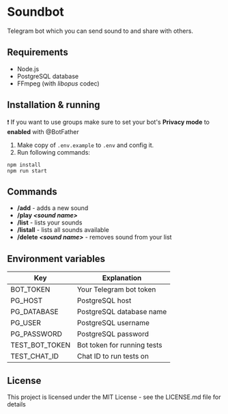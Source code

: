 # Soundbot

Telegram bot which you can send sound to and share with others.

## Requirements

- Node.js
- PostgreSQL database
- FFmpeg (with _libopus_ codec)

## Installation & running

❗️ If you want to use groups make sure to set your bot's **Privacy mode** to **enabled** with @BotFather

1. Make copy of `.env.example` to `.env` and config it.
2. Run following commands:

```
npm install
npm run start
```

## Commands

- **/add** - adds a new sound
- **/play _\<sound name>_**
- **/list** - lists your sounds
- **/listall** - lists all sounds available
- **/delete _\<sound name>_** - removes sound from your list

## Environment variables

| Key            | Explanation                 |
| -------------- | --------------------------- |
| BOT_TOKEN      | Your Telegram bot token     |
| PG_HOST        | PostgreSQL host             |
| PG_DATABASE    | PostgreSQL database name    |
| PG_USER        | PostgreSQL username         |
| PG_PASSWORD    | PostgreSQL password         |
| TEST_BOT_TOKEN | Bot token for running tests |
| TEST_CHAT_ID   | Chat ID to run tests on     |

## License

This project is licensed under the MIT License - see the LICENSE.md file for details
